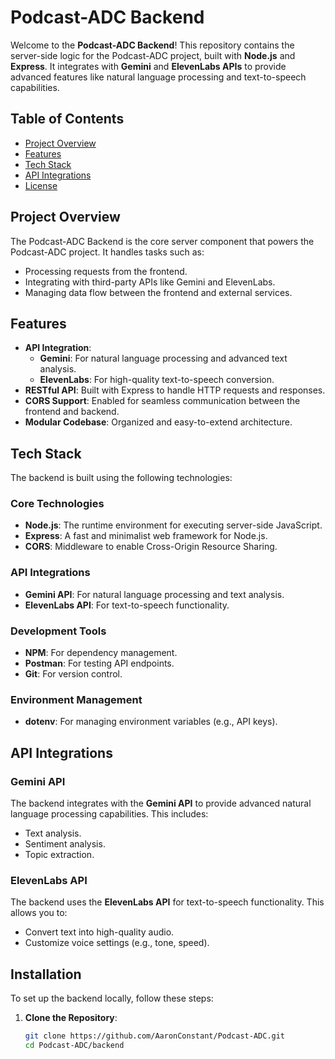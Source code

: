 # Podcast-ADC Backend

Welcome to the **Podcast-ADC Backend**! This repository contains the server-side logic for the Podcast-ADC project, built with **Node.js** and **Express**. It integrates with **Gemini** and **ElevenLabs APIs** to provide advanced features like natural language processing and text-to-speech capabilities.

## Table of Contents
- [Project Overview](#project-overview)
- [Features](#features)
- [Tech Stack](#tech-stack)
- [API Integrations](#api-integrations)
- [License](#license)

## Project Overview

The Podcast-ADC Backend is the core server component that powers the Podcast-ADC project. It handles tasks such as:

- Processing requests from the frontend.
- Integrating with third-party APIs like Gemini and ElevenLabs.
- Managing data flow between the frontend and external services.

## Features

- **API Integration**:
  - **Gemini**: For natural language processing and advanced text analysis.
  - **ElevenLabs**: For high-quality text-to-speech conversion.
- **RESTful API**: Built with Express to handle HTTP requests and responses.
- **CORS Support**: Enabled for seamless communication between the frontend and backend.
- **Modular Codebase**: Organized and easy-to-extend architecture.

## Tech Stack

The backend is built using the following technologies:

### Core Technologies
- **Node.js**: The runtime environment for executing server-side JavaScript.
- **Express**: A fast and minimalist web framework for Node.js.
- **CORS**: Middleware to enable Cross-Origin Resource Sharing.

### API Integrations
- **Gemini API**: For natural language processing and text analysis.
- **ElevenLabs API**: For text-to-speech functionality.

### Development Tools
- **NPM**: For dependency management.
- **Postman**: For testing API endpoints.
- **Git**: For version control.

### Environment Management
- **dotenv**: For managing environment variables (e.g., API keys).

## API Integrations

### Gemini API
The backend integrates with the **Gemini API** to provide advanced natural language processing capabilities. This includes:
- Text analysis.
- Sentiment analysis.
- Topic extraction.

### ElevenLabs API
The backend uses the **ElevenLabs API** for text-to-speech functionality. This allows you to:
- Convert text into high-quality audio.
- Customize voice settings (e.g., tone, speed).

## Installation

To set up the backend locally, follow these steps:

1. **Clone the Repository**:
   ```bash
   git clone https://github.com/AaronConstant/Podcast-ADC.git
   cd Podcast-ADC/backend
